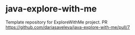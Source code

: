 # java-explore-with-me
Template repository for ExploreWithMe project.
PR https://github.com/dariasaveleva/java-explore-with-me/pull/7

